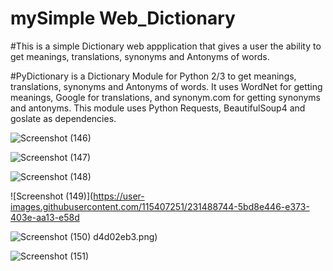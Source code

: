 # mySimple Web_Dictionary

#This is a simple Dictionary web appplication that gives a user  the ability to get meanings, translations, synonyms and Antonyms of words. 

#PyDictionary is a Dictionary Module for Python 2/3 to get meanings, translations, synonyms and Antonyms of words. It uses WordNet for getting meanings, Google for translations, and synonym.com for getting synonyms and antonyms. This module uses Python Requests, BeautifulSoup4 and goslate as dependencies.


![Screenshot (146)](https://user-images.githubusercontent.com/115407251/231488327-1caf2783-45d3-4d01-8ef4-306664077f9a.png)

![Screenshot (147)](https://user-images.githubusercontent.com/115407251/231488382-c4374bc2-7b9f-4f86-9db2-43b08be31e3e.png)

![Screenshot (148)](https://user-images.githubusercontent.com/115407251/231488489-2865944f-56ff-448a-acf5-05b76538b9c7.png)

![Screenshot (149)](https://user-images.githubusercontent.com/115407251/231488744-5bd8e446-e373-403e-aa13-e58d

![Screenshot (150)](https://user-images.githubusercontent.com/115407251/231488814-e69b44c7-79f3-4e6b-9375-2350830fe692.png)
d4d02eb3.png)

![Screenshot (151)](https://user-images.githubusercontent.com/115407251/231488869-5fb9e570-f87c-41d7-8c12-0cd4475aa187.png)




